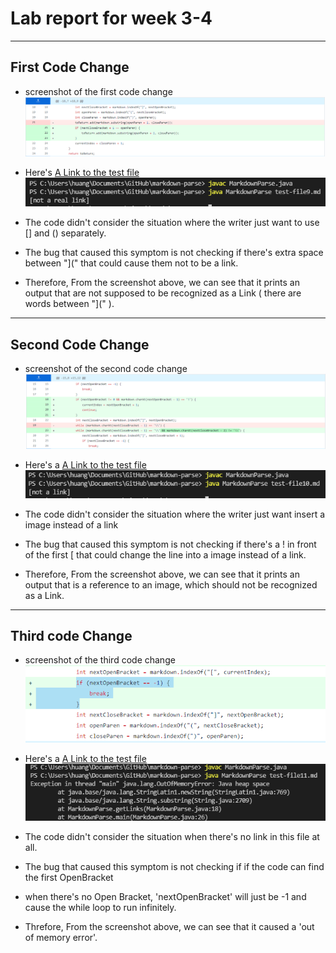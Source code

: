 # Lab report for week 3-4
---
## First Code Change
* screenshot of the first code change
![Image1](1c.PNG)
* Here's [A Link to the test file](https://2680991462.github.io/cse15l-lab-reports/test-file9.md)
![Image1](1s.PNG)


* The code didn't consider the situation where the writer just want to use [] and () separately.
* The bug that caused this symptom is not checking if there's extra space between "](" that could cause them not to be a link.
* Therefore, From the screenshot above, we can see that it prints an output that are not supposed to be recognized as a Link ( there are words between "](" ).

---

## Second Code Change
* screenshot of the second code change
![Image2](2c.PNG)
* Here's a [A Link to the test file](https://2680991462.github.io/cse15l-lab-reports/test-file10.md)
![Image2](2s.PNG)

* The code didn't consider the situation where the writer just want insert a image instead of a link
* The bug that caused this symptom is not checking if there's a ! in front of the first [ that could change the line into a image instead of a link.
* Therefore, From the screenshot above, we can see that it prints an output that is a reference to an image, which should not be recognized as a Link.

---
## Third code Change
* screenshot of the third code change
![Image3](3c.PNG)
* Here's a [A Link to the test file](https://2680991462.github.io/cse15l-lab-reports/test-file11.md)
![Image2](3s.PNG)

* The code didn't consider the situation when there's no link in this file at all.
* The bug that caused this symptom is not checking if if the code can find the first OpenBracket
* when there's no Open Bracket, 'nextOpenBracket' will just be -1 and cause the while loop to run infinitely.
* Threfore, From the screenshot above, we can see that it caused a 'out of memory error'.

